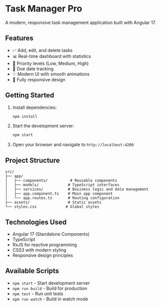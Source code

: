 # Task Manager Pro

A modern, responsive task management application built with Angular 17.

## Features

- ✅ Add, edit, and delete tasks
- 📊 Real-time dashboard with statistics
- 🎯 Priority levels (Low, Medium, High)
- 📅 Due date tracking
- ✨ Modern UI with smooth animations
- 📱 Fully responsive design

## Getting Started

1. Install dependencies:
   ```bash
   npm install
   ```

2. Start the development server:
   ```bash
   npm start
   ```

3. Open your browser and navigate to `http://localhost:4200`

## Project Structure

```
src/
├── app/
│   ├── components/          # Reusable components
│   ├── models/             # TypeScript interfaces
│   ├── services/           # Business logic and data management
│   ├── app.component.ts    # Main app component
│   └── app.routes.ts       # Routing configuration
├── assets/                 # Static assets
└── styles.css             # Global styles
```

## Technologies Used

- Angular 17 (Standalone Components)
- TypeScript
- RxJS for reactive programming
- CSS3 with modern styling
- Responsive design principles

## Available Scripts

- `npm start` - Start development server
- `npm run build` - Build for production
- `npm test` - Run unit tests
- `npm run watch` - Build in watch mode